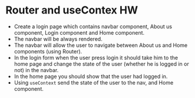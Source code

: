 # Router and useContex HW

* Create a login page which contains navbar component, About us component, Login component and Home component.
* The navbar will be always rendered.
* The navbar will allow the user to navigate between About us and Home components (using Router).
* In the login form when the user press login it should take him to the home page and change the state of the user (whether he is logged in or not) in the navbar. 
* In the home page you should show that the user had logged in. 
* Using `useContext` send the state of the user to the nav, and Home component. 


